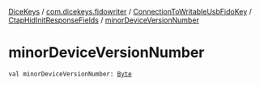 [DiceKeys](../../../index.md) / [com.dicekeys.fidowriter](../../index.md) / [ConnectionToWritableUsbFidoKey](../index.md) / [CtapHidInitResponseFields](index.md) / [minorDeviceVersionNumber](./minor-device-version-number.md)

# minorDeviceVersionNumber

`val minorDeviceVersionNumber: `[`Byte`](https://kotlinlang.org/api/latest/jvm/stdlib/kotlin/-byte/index.html)
